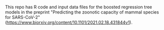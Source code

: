 This repo has R code and input data files for the boosted regression tree models in the preprint "Predicting the zoonotic capacity of mammal species for SARS-CoV-2" (https://www.biorxiv.org/content/10.1101/2021.02.18.431844v1). 